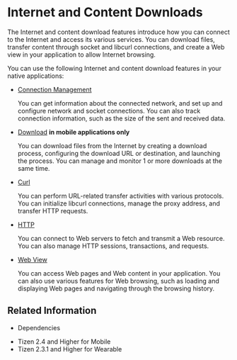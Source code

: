 # Internet and Content Downloads


The Internet and content download features introduce how you can connect to the Internet and access its various services. You can download files, transfer content through socket and libcurl connections, and create a Web view in your application to allow Internet browsing.

You can use the following Internet and content download features in your native applications:

- [Connection Management](connection.md)

  You can get information about the connected network, and set up and configure network and socket connections. You can also track connection information, such as the size of the sent and received data.

- [Download](download.md) **in mobile applications only**

  You can download files from the Internet by creating a download process, configuring the download URL or destination, and launching the process. You can manage and monitor 1 or more downloads at the same time.

- [Curl](curl.md)

  You can perform URL-related transfer activities with various protocols. You can initialize libcurl connections, manage the proxy address, and transfer HTTP requests.

- [HTTP](./http-api.md)

  You can connect to Web servers to fetch and transmit a Web resource. You can also manage HTTP sessions, transactions, and requests.

- [Web View](web-view.md)

  You can access Web pages and Web content in your application. You can also use various features for Web browsing, such as loading and displaying Web pages and navigating through the browsing history.


## Related Information
* Dependencies
 - Tizen 2.4 and Higher for Mobile
 - Tizen 2.3.1 and Higher for Wearable
